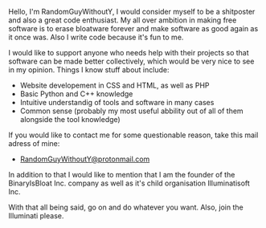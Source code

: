 Hello, I'm RandomGuyWithoutY, I would consider myself to be a shitposter and also a great code enthusiast. My all over ambition in making free software is to erase bloatware forever and make software as good again as it once was. Also I write code because it's fun to me.

I would like to support anyone who needs help with their projects so that software can be made better collectively, which would be very nice to see in my opinion.
Things I know stuff about include:<br/>
  - Website developement in CSS and HTML, as well as PHP
  - Basic Python and C++ knowledge
  - Intuitive understandig of tools and software in many cases
  - Common sense (probably my most useful abbility out of all of them alongside the tool knowledge)

If you would like to contact me for some questionable reason, take this mail adress of mine:

  - RandomGuyWithoutY@protonmail.com

In addition to that I would like to mention that I am the founder of the BinaryIsBloat Inc. company as well as it's child organisation Illuminatisoft Inc.

With that all being said, go on and do whatever you want. Also, join the Illuminati please.
